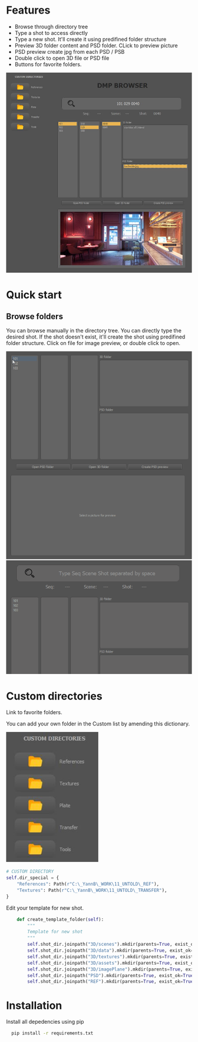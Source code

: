 
# Features
- Browse through directory tree
- Type a shot to access directly
- Type a new shot. It'll create it using predifined folder structure
- Preview 3D folder content and PSD folder. CLick to preview picture
- PSD preview create jpg from each PSD / PSB
- Double click to open 3D file or PSD file
- Buttons for favorite folders.



<img src="data/GUI.JPG" width="600" >


# Quick start
## Browse folders
You can browse manually in the directory tree.
You can directly type the desired shot.
If the shot doesn't exist, it'll create the shot using predifined folder structure.
Click on file for image preview, or double click to open.

<img src="data/open_list.gif" width="600" >

<img src="data/open_type.gif" width="600" >


# Custom directories 
Link to favorite folders.

You can add your own folder in the Custom list by amending this dictionary.

<img src="data/Custom_dir.JPG" width="250" >

<!-- Code -->
```python 
# CUSTOM DIRECTORY
self.dir_special = {
    "References": Path(r"C:\_YannB\_WORK\11_UNTOLD\_REF"),
    "Textures": Path(r"C:\_YannB\_WORK\11_UNTOLD\_TRANSFER"),
}
```


Edit your template for new shot.
<!-- Code -->
```python 
    def create_template_folder(self):
        """
        Template for new shot
        """
        self.shot_dir.joinpath("3D/scenes").mkdir(parents=True, exist_ok=True)
        self.shot_dir.joinpath("3D/data").mkdir(parents=True, exist_ok=True)
        self.shot_dir.joinpath("3D/textures").mkdir(parents=True, exist_ok=True)
        self.shot_dir.joinpath("3D/assets").mkdir(parents=True, exist_ok=True)
        self.shot_dir.joinpath("3D/imagePlane").mkdir(parents=True, exist_ok=True)
        self.shot_dir.joinpath("PSD").mkdir(parents=True, exist_ok=True)
        self.shot_dir.joinpath("REF").mkdir(parents=True, exist_ok=True)
```

# Installation

Install all depedencies using pip

```bash
  pip install -r requirements.txt
```



